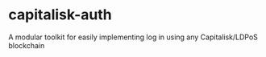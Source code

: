 # capitalisk-auth
A modular toolkit for easily implementing log in using any Capitalisk/LDPoS blockchain
